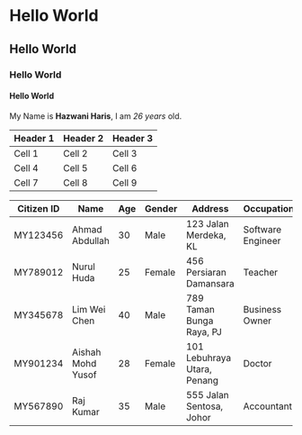 # Hello World
## Hello World
### Hello World
#### Hello World

My Name is **Hazwani Haris**, I am *26 years* old.

| Header 1 | Header 2 | Header 3 |
|----------|----------|----------|
| Cell 1   | Cell 2   | Cell 3   |
| Cell 4   | Cell 5   | Cell 6   |
| Cell 7   | Cell 8   | Cell 9   |

| Citizen ID | Name              | Age | Gender | Address                  | Occupation       |
|------------|-------------------|-----|--------|--------------------------|------------------|
| MY123456   | Ahmad Abdullah    | 30  | Male   | 123 Jalan Merdeka, KL    | Software Engineer|
| MY789012   | Nurul Huda         | 25  | Female | 456 Persiaran Damansara | Teacher          |
| MY345678   | Lim Wei Chen       | 40  | Male   | 789 Taman Bunga Raya, PJ | Business Owner   |
| MY901234   | Aishah Mohd Yusof  | 28  | Female | 101 Lebuhraya Utara, Penang | Doctor         |
| MY567890   | Raj Kumar          | 35  | Male   | 555 Jalan Sentosa, Johor | Accountant       |
